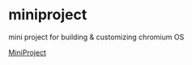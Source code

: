 # miniproject
mini project for building &amp; customizing chromium OS

[MiniProject](./miniproject.md)
